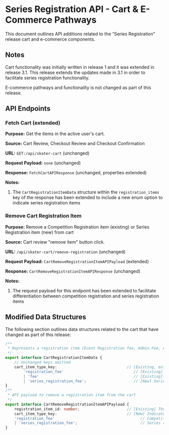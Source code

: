 # Series Registration API - Cart & E-Commerce Pathways

This document outlines API additions related to the “Series Registration” release cart and e-commerce components.

## Notes
Cart functionality was initially written in release 1 and it was extended in release 3.1.  This release extends the updates made in 3.1 in order to facilitate series registration functionality.

E-commerce pathways and functionality is not changed as part of this release. 

## API Endpoints

### Fetch Cart (extended)

**Purpose:** Get the items in the active user's cart.

**Source:** Cart Review, Checkout Review and Checkout Confirmation

**URL:** `GET:/api/skater-cart` (unchanged)

**Request Payload:** `none` (unchanged)

**Response:** `FetchCartAPIResponse` (unchanged, properties extended)

**Notes:**
1. The `CartRegistrationItemData` structure within the `registration_items` key of the response has been extended to include a new enum option to indicate series registration items

### Remove Cart Registration Item

**Purpose:** Remove a Competition Registration item (existing) or Series Registration item (new) from cart

**Source:**  Cart review "remove item" button click.

**URL:** `/api/skater-cart/remove-registration` (unchanged)

**Request Payload:** `CartRemoveRegistrationItemAPIPayload` (extended)

**Response:** `CartRemoveRegistrationItemAPIResponse` (unchanged)

**Notes:**
1. The request payload for this endpoint has been extended to facilitate differentiation between competition registration and series registration items 


## Modified Data Structures

The following section outlines data structures related to the cart that have changed as part of this release:

``` typescript
/**
 * Represents a registration item (Event Registration fee, Admin Fee, etc) in the cart
 */
export interface CartRegistrationItemData {
    // Unchanged keys omitted
    cart_item_type_key:                               // [Existing, extended] Indicates the subtype of the item
        'registration_fee'                               // [Existing] Competition registration fee
        | 'fee'                                          // [Existing] admin/ADMN fee
        | 'series_registration_fee';                     // [New] Series registration fee
}
/**
 * API payload to remove a registration item from the cart
 */
export interface CartRemoveRegistrationItemAPIPayload {
    registration_item_id: number;                     // [Existing] The identifier for the item being removed
    cart_item_type_key:                               // [New] Indicates the subtype of the item. From associated CartRegistrationItemData
    'registration_fee'                                      // Competition registration fee
    | 'series_registration_fee';                            // Series registration fee
}
```